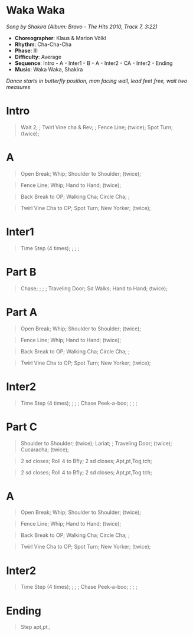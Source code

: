 # Waka Waka
*Song by Shakira (Album: Bravo - The Hits 2010, Track 7, 3:22)*

* **Choreographer**: Klaus & Marion Völkl
* **Rhythm**: Cha-Cha-Cha
* **Phase**: III
* **Difficulty**: Average
* **Sequence**: Intro - A - Inter1 - B - A - Inter2 - CA - Inter2 - Ending
* **Music**: Waka Waka, Shakira

*Dance starts in butterfly position, man facing wall, lead feet free, wait two measures*


# Intro

> Wait 2; ; Twirl Vine cha & Rev; ; Fence Line; (twice); Spot Turn; (twice);

# A

> Open Break; Whip; Shoulder to Shoulder; (twice);

> Fence Line; Whip; Hand to Hand; (twice);

> Back Break to OP; Walking Cha; Circle Cha; ;

> Twirl Vine Cha to OP; Spot Turn; New Yorker; (twice);

# Inter1

> Time Step (4 times); ; ; ;

# Part B

> Chase; ; ; ; Traveling Door; Sd Walks; Hand to Hand; (twice);

# Part A

> Open Break; Whip; Shoulder to Shoulder; (twice);

> Fence Line; Whip; Hand to Hand; (twice);

> Back Break to OP; Walking Cha; Circle Cha; ;

> Twirl Vine Cha to OP; Spot Turn; New Yorker; (twice);

# Inter2

> Time Step (4 times); ; ; ; Chase Peek-a-boo; ; ; ;

# Part C

> Shoulder to Shoulder; (twice); Lariat; ; Traveling Door; (twice); Cucaracha; (twice);

> 2 sd closes; Roll 4 to Bfly; 2 sd closes; Apt,pt,Tog,tch;

> 2 sd closes; Roll 4 to Bfly; 2 sd closes; Apt,pt,Tog tch;

# A

> Open Break; Whip; Shoulder to Shoulder; (twice);

> Fence Line; Whip; Hand to Hand; (twice);

> Back Break to OP; Walking Cha; Circle Cha; ;

> Twirl Vine Cha to OP; Spot Turn; New Yorker; (twice);


# Inter2

> Time Step (4 times); ; ; ; Chase Peek-a-boo; ; ; ;

# Ending

> Step apt,pt.;

<meta name="x:audio-file" content="s/Shakira/Shakira - Waka Waka (this time for Africa - The Official 2010 Fifa World Cup (TM) Song).mp3">